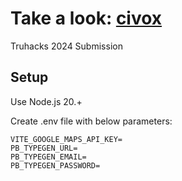 # Take a look: <a href="https://civox.pockethost.io/">civox</a>

Truhacks 2024 Submission

## Setup

Use Node.js 20.+

Create .env file with below parameters:

```
VITE_GOOGLE_MAPS_API_KEY=
PB_TYPEGEN_URL=
PB_TYPEGEN_EMAIL=
PB_TYPEGEN_PASSWORD=
```
